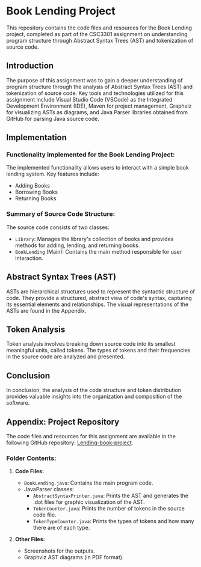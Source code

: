 # Book Lending Project

This repository contains the code files and resources for the Book Lending project, completed as part of the CSC3301 assignment on understanding program structure through Abstract Syntax Trees (AST) and tokenization of source code.

## Introduction

The purpose of this assignment was to gain a deeper understanding of program structure through the analysis of Abstract Syntax Trees (AST) and tokenization of source code. Key tools and technologies utilized for this assignment include Visual Studio Code (VSCode) as the Integrated Development Environment (IDE), Maven for project management, Graphviz for visualizing ASTs as diagrams, and Java Parser libraries obtained from GitHub for parsing Java source code.

## Implementation

### Functionality Implemented for the Book Lending Project:

The implemented functionality allows users to interact with a simple book lending system. Key features include:

- Adding Books
- Borrowing Books
- Returning Books

### Summary of Source Code Structure:

The source code consists of two classes:

- `Library`: Manages the library's collection of books and provides methods for adding, lending, and returning books.
- `BookLending` (Main): Contains the main method responsible for user interaction.

## Abstract Syntax Trees (AST)

ASTs are hierarchical structures used to represent the syntactic structure of code. They provide a structured, abstract view of code's syntax, capturing its essential elements and relationships. The visual representations of the ASTs are found in the Appendix.

## Token Analysis

Token analysis involves breaking down source code into its smallest meaningful units, called tokens. The types of tokens and their frequencies in the source code are analyzed and presented.

## Conclusion

In conclusion, the analysis of the code structure and token distribution provides valuable insights into the organization and composition of the software.

## Appendix: Project Repository

The code files and resources for this assignment are available in the following GitHub repository: [Lending-book-project](https://github.com/PATRICIA-M-KASHWEKA/Lending-book-project.git).

### Folder Contents:

1. **Code Files:** 
   - `BookLending.java`: Contains the main program code.
   - JavaParser classes:
     - `AbstractSyntaxPrinter.java`: Prints the AST and generates the .dot files for graphic visualization of the AST.
     - `TokenCounter.java`: Prints the number of tokens in the source code file.
     - `TokenTypeCounter.java`: Prints the types of tokens and how many there are of each type.

2. **Other Files:** 
   - Screenshots for the outputs.
   - Graphviz AST diagrams (in PDF format).
